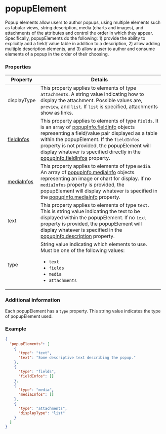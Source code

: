 # popupElement

Popup elements allow users to author popups, using multiple elements such as tabular views, string description, media (charts and images), and attachments of the attributes and control the order in which they appear. Specifically, popupElements do the following: 1) provide the ability to explicitly add a field/ value table in addition to a description, 2) allow adding multiple description elements, and 3) allow a user to author and consume elements of a popup in the order of their choosing.

### Properties

| Property | Details
| --- | ---
| displayType | This property applies to elements of type `attachments`. A string value indicating how to display the attachment. Possible values are, `preview`, and `list`. If `list` is specified, attachments show as links.
| [fieldInfos](fieldInfo.md) | This property applies to elements of type `fields`.  It is an array of [popupInfo.fieldInfo](fieldInfo.md) objects representing a field/value pair displayed as a table within the popupElement. If the `fieldInfos` property is not provided, the popupElement will display whatever is specified directly in the [popupInfo.fieldInfos](popupInfo.md) property.
| [mediaInfos](mediaInfo.md) | This property applies to elements of type `media`. An array of [popupInfo.mediaInfo](popupInfo.md) objects representing an image or chart for display. If no `mediaInfos` property is provided, the popupElement will display whatever is specified in the [popupInfo.mediaInfo](popupInfo.md) property.
| text | This property applies to elements of type `text`. This is string value indicating the text to be displayed within the popupElement. If no `text` property is provided, the popupElement will display whatever is specified in the [popupInfo.description](popupInfo.md) property.
| type | String value indicating which elements to use.<br>Must be one of the following values:<ul><li>`text`</li><li>`fields`</li><li>`media`</li><li>`attachments`</li></ul>


### Additional information

Each popupElement has a `type` property. This string value indicates the type of popupElement used.

### Example

```json
{
  "popupElements": [
    {
      "type": "text",
      "text": "Some descriptive text describing the popup."
    },
    {
      "type": "fields",
      "fieldInfos": []
    },
    {
      "type": "media",
      "mediaInfos": []
    },
    {
      "type": "attachments",
      "displayType": "list"
    }
  ]
}
```

